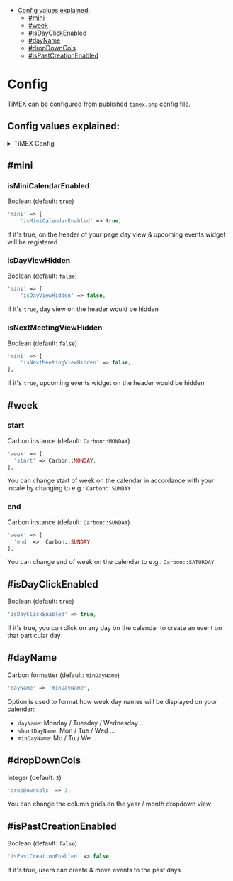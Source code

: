 <!-- TOC -->
* [Config values explained:](#config-values-explained)
  * [#mini](##mini)
  * [#week](##week)
  * [#isDayClickEnabled](##isDayClickEnabled)
  * [#dayName](##dayName)
  * [#dropDownCols](##dropDownCols)
  * [#isPastCreationEnabled](##isPastCreationEnabled)
<!-- TOC -->

# Config

TiMEX can be configured from published `timex.php` config file.

## Config values explained:
<details><summary>TiMEX Config</summary>

```php
<?php

use Carbon\Carbon;

return [
    /*
    |--------------------------------------------------------------------------
    | TIMEX Icon set
    |--------------------------------------------------------------------------
    |
    | Don't change that prefix, otherwise icon set will not work.
    |
    */

    'prefix' => 'timex',

    /*
    |--------------------------------------------------------------------------
    | TIMEX Mini widget
    |--------------------------------------------------------------------------
    |
    | You can disable or enable individually widgets or entirely the whole view.
    |
    */

    'mini' => [
        'isMiniCalendarEnabled' => true,
        'isDayViewHidden' => false,
        'isNextMeetingViewHidden' => false,
    ],

    /*
    |--------------------------------------------------------------------------
    | TIMEX Calendar configurations
    |--------------------------------------------------------------------------
    |
    | Change according to your locale.
    |
    */

    'week' => [
        'start' => Carbon::MONDAY,
        'end' =>  Carbon::SUNDAY
    ],
    'isDayClickEnabled' => true,

    'dayName' => 'minDayName', // minDayName or dayName or shortDayName

    'dropDownCols' => 3,

    'isPastCreationEnabled' => false,

    /*
    |--------------------------------------------------------------------------
    | TIMEX Resources & Pages
    |--------------------------------------------------------------------------
    |
    | By default TIMEX out of box will work, just make sure you make migration.
    | But you can also make your own Model and Filament resource and update config accordingly
    |
    */

    'pages' => [
        'timex' => \Buildix\Timex\Pages\Timex::class,
        'slug' => 'timex',
        'group' => 'timex',
        'sort' => 0,
        'shouldRegisterNavigation' => true,
        'enablePolicy' => false,
        'modalWidth' => 'xl',
        'icon' => [
            'static' => true,
            'timex' => 'timex-timex',
            'day' => 'timex-day-'
        ],
        'label' => [
            'navigation' => [
                'static' => false,
                'format' => 'dddd, D MMM',
            ],
            'breadcrumbs' => [
                'static' => false,
                'format' => 'dddd, D MMM',
            ],
            'title' => [
              'static' => false,
              'format' => 'dddd, D MMM',
            ],
        ],
        'buttons' => [
            'hideYearNavigation' => false,
            'today' => [
                'static' => false,
                'format' => 'D MMM'
            ],
            'outlined' => true,
            'icons' => [
                'previousYear' => 'heroicon-o-chevron-double-left',
                'nextYear' => 'heroicon-o-chevron-double-right',
                'previousMonth' => 'heroicon-o-chevron-left',
                'nextMonth' => 'heroicon-o-chevron-right',
                'createEvent' => 'heroicon-o-plus'
            ],
            'modal' => [
                'submit' => [
                    'outlined' => false,
                    'color' => 'primary',
                    'icon' => [
                        'enabled' => true,
                        'name' => 'heroicon-o-save'
                    ],
                ],
                'cancel' => [
                    'outlined' => false,
                    'color' => 'secondary',
                    'icon' => [
                        'enabled' => true,
                        'name' => 'heroicon-o-x-circle'
                    ],
                ],
                'delete' => [
                    'outlined' => false,
                    'color' => 'danger',
                    'icon' => [
                        'enabled' => true,
                        'name' => 'heroicon-o-trash'
                    ],
                ],
                'edit' => [
                    'outlined' => false,
                    'color' => 'primary',
                    'icon' => [
                        'enabled' => true,
                        'name' => 'heroicon-o-pencil-alt'
                    ],
                ],
                'view' => [
                    'time' => 'heroicon-o-clock',
                    'category' => 'heroicon-o-tag',
                    'body' => 'heroicon-o-annotation',
                    'participants' => 'heroicon-o-user-group',
                ],
            ],
        ],
    ],

    'resources' => [
        'event' => \Buildix\Timex\Resources\EventResource::class,
        'sort' => 1,
        'icon' => 'heroicon-o-calendar',
        'slug' => 'timex-events',
        'shouldRegisterNavigation' => true,
        'isStartEndHidden' => false,
    ],
    'models' => [
        'event' => \Buildix\Timex\Models\Event::class,
        'users' => [
            'model' => \App\Models\User::class,
            'name' => 'name',
            'id' => 'id',
        ],
    ],
    'tables' => [
        'event' => [
            'name' => 'timex_events',
        ],
        'category' => [
            'name' => 'timex_categories',
        ],
    ],

    /*
    |--------------------------------------------------------------------------
    | TIMEX Event categories
    |--------------------------------------------------------------------------
    |
    | Categories names are used to define colors & icons.
    | Each represents default tailwind colors.
    | You may change as you wish, just make sure your color have -500 / -600 and other variants
    | You may also go for a custom Category model to define your labels, colors and icons
    |
    */

    'categories' => [
            'isModelEnabled' => false,
    /*
    |--------------------------------------------------------------------------
    | Category Model
    |--------------------------------------------------------------------------
    |
    | You can define your custom Category model.
    | Minimum and default columns in your DB should be: id, value, icon, color.
    |
    |
    */
            'model' => [
                'class' => \Buildix\Timex\Models\Category::class, // \App\Models\Category::class
                'key' => 'id', // "id" is a DB column - you can change by any primary key
                'value' => 'value', // "value" is a DB column - it used for Select options and displays on Resource page
                'icon' => 'icon', // "icon" is a DB column - define here any heroicon- icon
                'color' => 'color', // "color" is a DB column - default tailwindcss colors names like: primary / secondary / danger
            ],
        /*
        |--------------------------------------------------------------------------
        | Default TiMEX Categories
        |--------------------------------------------------------------------------
        */
            'labels' => [
                'primary' => 'Primary category',
                'secondary' => 'Secondary category',
                'danger' => 'Danger category',
                'success' => 'Success category',
            ],
            'icons' => [
                'primary' => 'heroicon-o-clipboard',
                'secondary' => 'heroicon-o-bookmark',
                'danger' => 'heroicon-o-flag',
                'success' => 'heroicon-o-badge-check',
            ],
            'colors' => [
                'primary' => 'primary',
                'secondary' => 'secondary',
                'danger' => 'danger',
                'success' => 'success',
            ],
    ],

];
```
</details>

## #mini
### **isMiniCalendarEnabled**
Boolean (default: `true`)
```php
'mini' => [
    'isMiniCalendarEnabled' => true,
```
If it's true, on the header of your page day view & upcoming events widget will be registered

### **isDayViewHidden**
Boolean (default: `false`)
```php
'mini' => [
    'isDayViewHidden' => false,
```
If it's `true`, day view on the header would be hidden

### **isNextMeetingViewHidden**
Boolean (default: `false`)
```php
'mini' => [
    'isNextMeetingViewHidden' => false,
],
```
If it's `true`, upcoming events widget on the header would be hidden

## #week
### **start**
Carbon instance (default: `Carbon::MONDAY`)
```php
'week' => [
  'start' => Carbon::MONDAY,
],
```
You can change start of week on the calendar in accordance with your locale by changing to e.g.: `Carbon::SUNDAY`

### **end**
Carbon instance (default: `Carbon::SUNDAY`)
```php
'week' => [
  'end' =>  Carbon::SUNDAY
],
```
You can change end of week on the calendar to e.g.: `Carbon::SATURDAY`

## #isDayClickEnabled
Boolean (default: `true`)
```php
'isDayClickEnabled' => true,
```
If it's true, you can click on any day on the calendar to create an event on that particular day

## #dayName
Carbon formatter (default: `minDayName`)
```php
'dayName' => 'minDayName',
```
Option is used to format how week day names will be displayed on your calendar:
- `dayName`: Monday / Tuesday / Wednesday ...
- `shortDayName`: Mon / Tue / Wed ...
- `minDayName`: Mo / Tu / We ..

## #dropDownCols
Integer (default: `3`)
```php
'dropDownCols' => 3,
```
You can change the column grids on the year / month dropdown view

## #isPastCreationEnabled
Boolean (default: `false`)
```php
'isPastCreationEnabled' => false,
```
If it's true, users can create & move events to the past days
